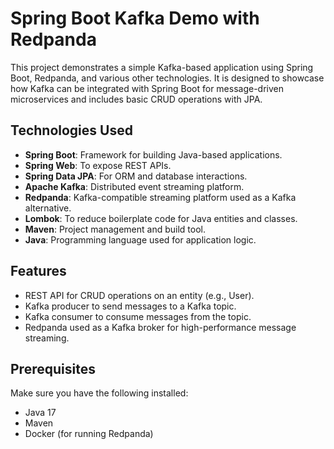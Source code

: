 # Spring Boot Kafka Demo with Redpanda

This project demonstrates a simple Kafka-based application using Spring Boot, Redpanda, and various other technologies. It is designed to showcase how Kafka can be integrated with Spring Boot for message-driven microservices and includes basic CRUD operations with JPA.

## Technologies Used

- **Spring Boot**: Framework for building Java-based applications.
- **Spring Web**: To expose REST APIs.
- **Spring Data JPA**: For ORM and database interactions.
- **Apache Kafka**: Distributed event streaming platform.
- **Redpanda**: Kafka-compatible streaming platform used as a Kafka alternative.
- **Lombok**: To reduce boilerplate code for Java entities and classes.
- **Maven**: Project management and build tool.
- **Java**: Programming language used for application logic.

## Features

- REST API for CRUD operations on an entity (e.g., User).
- Kafka producer to send messages to a Kafka topic.
- Kafka consumer to consume messages from the topic.
- Redpanda used as a Kafka broker for high-performance message streaming.

## Prerequisites

Make sure you have the following installed:

- Java 17
- Maven
- Docker (for running Redpanda)
